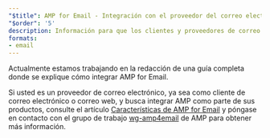 ```yaml
---
"$title": AMP for Email - Integración con el proveedor del correo electrónico
"$order": '5'
description: Información para que los clientes y proveedores de correo electrónico puedan integrarse con AMP.
formats:
- email
---
```


Actualmente estamos trabajando en la redacción de una guía completa donde se explique cómo integrar AMP for Email.

Si usted es un proveedor de correo electrónico, ya sea como cliente de correo electrónico o correo web, y busca integrar AMP como parte de sus productos, consulte el artículo [Características de AMP for Email](../../../documentation/guides-and-tutorials/learn/email-spec/amp-email-format.md?format=email) y póngase en contacto con el grupo de trabajo [wg-amp4email](https://github.com/ampproject/wg-amp4email) de AMP para obtener más información.
